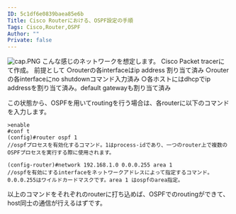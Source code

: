```yaml
---
ID: 5c1df6e0839baea85e6b
Title: Cisco Routerにおける、OSPF設定の手順
Tags: Cisco,Router,OSPF
Author: ""
Private: false
---
```


![cap.PNG](https://qiita-image-store.s3.amazonaws.com/0/124948/e358e9d6-26bc-5a0d-f9ed-91e60a78a67c.png)
こんな感じのネットワークを想定します。
Cisco Packet tracerにて作成。
前提として
○routerの各interfaceはip address 割り当て済み
○routerの各interfaceにno shutdownコマンド入力済み
○各ホストにはdhcpでip addressを割り当て済み。default gatewayも割り当て済み

この状態から、OSPFを用いてroutingを行う場合は、各routerに以下のコマンドを入力します。

```
>enable
#conf t
(config)#router ospf 1
//ospfプロセスを有効化するコマンド。1はprocess-idであり、一つのrouter上で複数のOSPFプロセスを実行する際に使用されます。

(config-router)#network 192.168.1.0 0.0.0.255 area 1
//ospfを有効にするinterfaceをネットワークアドレスによって指定するコマンド。0.0.0.255はワイルドカードマスクです。area 1 はospfのarea指定。
```

以上のコマンドをそれぞれのrouterに打ち込めば、OSPFでのroutingができて、host同士の通信が行えるはずです。
